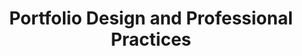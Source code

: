 ---
title: Portfolio Design and Professional Practices
number: ART 402
course-type: [Additional]
description:  
bulletin-link: http://bulletins.psu.edu/undergrad/courses/a/art/402
pathway-list: [Digital Design]
---